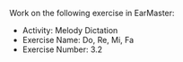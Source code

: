 Work on the following exercise in EarMaster:
- Activity: Melody Dictation
- Exercise Name: Do, Re, Mi, Fa
- Exercise Number: 3.2
